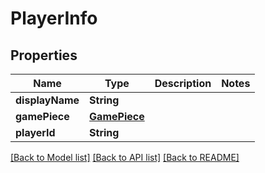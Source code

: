 # PlayerInfo

## Properties
Name | Type | Description | Notes
------------ | ------------- | ------------- | -------------
**displayName** | **String** |  | 
**gamePiece** | [**GamePiece**](GamePiece.md) |  | 
**playerId** | **String** |  | 

[[Back to Model list]](../README.md#documentation-for-models) [[Back to API list]](../README.md#documentation-for-api-endpoints) [[Back to README]](../README.md)


